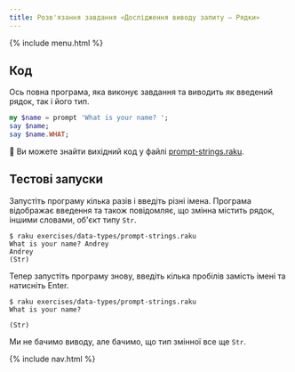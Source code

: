 ```yaml
---
title: Розв'язання завдання «Дослідження виводу запиту — Рядки»
---
```


{% include menu.html %}

## Код

Ось повна програма, яка виконує завдання та виводить як введений рядок, так і його тип.

```raku
my $name = prompt 'What is your name? ';
say $name;
say $name.WHAT;
```

🦋 Ви можете знайти вихідний код у файлі [prompt-strings.raku](https://github.com/ash/raku-course/blob/master/exercises/typed-variables/prompt-strings.raku).

## Тестові запуски

Запустіть програму кілька разів і введіть різні імена. Програма відображає введення та також повідомляє, що змінна містить рядок, іншими словами, об'єкт типу `Str`.

```console
$ raku exercises/data-types/prompt-strings.raku
What is your name? Andrey
Andrey
(Str)
```

Тепер запустіть програму знову, введіть кілька пробілів замість імені та натисніть Enter.

```console
$ raku exercises/data-types/prompt-strings.raku
What is your name?    

(Str)
```

Ми не бачимо виводу, але бачимо, що тип змінної все ще `Str`.

{% include nav.html %}